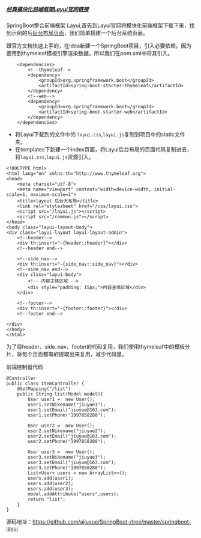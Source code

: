 
##### [经典模块化前端框架Layui官网链接](https://www.layui.com/)

SpringBoot整合前端框架 Layui,首先到Layui官网将模块化前端框架下载下来，找到示例的后[后台布局页面](https://www.layui.com/demo/admin.html)，我们简单搭建一个后台系统页面。

跟官方文档快速上手的，在idea新建一个SpringBoot项目，引入必要依赖。因为要用到thymeleaf模板引擎渲染数据，所以我们在pom.xml中将其引入。
```
    <dependencies>
        <!--thymeleaf-->
        <dependency>
            <groupId>org.springframework.boot</groupId>
            <artifactId>spring-boot-starter-thymeleaf</artifactId>
        </dependency>
        <!--web-->
        <dependency>
            <groupId>org.springframework.boot</groupId>
            <artifactId>spring-boot-starter-web</artifactId>
        </dependency>
    </dependencies>
```
 
- 将Layui下载到的文件中的 `layui.css`,`layui.js`复制到项目中的static文件夹。
- 在templates下新建一个index页面，将Layui后台布局的页面代码复制进去，将`layui.css`,`layui.js`资源引入。
```
<!DOCTYPE html>
<html lang="en" xmlns:th="http://www.thymeleaf.org">
<head>
    <meta charset="utf-8">
    <meta name="viewport" content="width=device-width, initial-scale=1, maximum-scale=1">
    <title>layout 后台大布局</title>
    <link rel="stylesheet" href="/css/layui.css">
    <script src="/layui.js"></script>
    <script src="/common.js"></script>
</head>
<body class="layui-layout-body">
<div class="layui-layout layui-layout-admin">
    <!--header-->
    <div th:insert="~{header::header}"></div>
    <!--header end-->

    <!--side_nav-->
    <div th:insert="~{side_nav::side_nav}"></div>
    <!--side_nav end-->
    <div class="layui-body">
        <!-- 内容主体区域 -->
        <div style="padding: 15px;">内容主体区域</div>
    </div>

    <!--footer-->
    <div th:insert="~{footer::footer}"></div>
    <!--footer end-->

</div>
</body>
</html>
```
为了将header、side_nav、footer的代码复用，我们使用thymeleaf中的模板分片，将每个页面都有的提取出来复用，减少代码量。

前端控制器代码
```
@Controller
public class ItemController {
    @GetMapping("/list")
    public String list(Model model){
        User user1 =  new User();
        user1.setNikename("jiuyue1");
        user1.setEmail("jiuyue@163.com");
        user1.setPhone("1997858288");

        User user2 =  new User();
        user2.setNikename("jiuyue2");
        user2.setEmail("jiuyue@163.com");
        user2.setPhone("1997858288");

        User user3 =  new User();
        user3.setNikename("jiuyue3");
        user3.setEmail("jiuyue@163.com");
        user3.setPhone("1997858288");
        List<User> users = new ArrayList<>();
        users.add(user1);
        users.add(user2);
        users.add(user3);
        model.addAttribute("users",users);
        return "list";
    }
}

```
源码地址：https://github.com/ajiuyue/SpringBoot-/tree/master/springboot-layui
